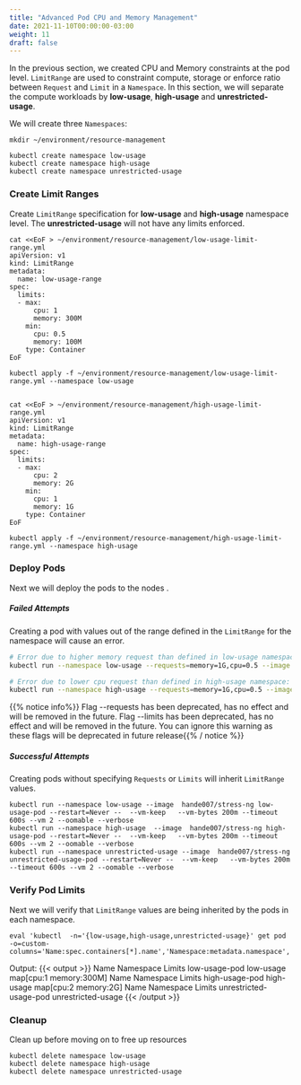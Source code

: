 ```yaml
---
title: "Advanced Pod CPU and Memory Management"
date: 2021-11-10T00:00:00-03:00
weight: 11
draft: false
---
```



In the previous section, we created CPU and Memory constraints at the pod level. `LimitRange` are used to constraint compute, storage or enforce ratio between `Request` and `Limit` in a `Namespace`. In this section, we will separate the compute workloads by **low-usage**, **high-usage** and **unrestricted-usage**. 

We will create three `Namespaces`:

```
mkdir ~/environment/resource-management

kubectl create namespace low-usage
kubectl create namespace high-usage
kubectl create namespace unrestricted-usage
```

### Create Limit Ranges

Create `LimitRange` specification for **low-usage** and **high-usage** namespace level. The **unrestricted-usage** will not have any limits enforced. 
```
cat <<EoF > ~/environment/resource-management/low-usage-limit-range.yml
apiVersion: v1
kind: LimitRange
metadata:
  name: low-usage-range
spec:
  limits:
  - max:
      cpu: 1
      memory: 300M 
    min:
      cpu: 0.5
      memory: 100M
    type: Container
EoF

kubectl apply -f ~/environment/resource-management/low-usage-limit-range.yml --namespace low-usage


cat <<EoF > ~/environment/resource-management/high-usage-limit-range.yml
apiVersion: v1
kind: LimitRange
metadata:
  name: high-usage-range
spec:
  limits:
  - max:
      cpu: 2
      memory: 2G 
    min:
      cpu: 1
      memory: 1G
    type: Container
EoF

kubectl apply -f ~/environment/resource-management/high-usage-limit-range.yml --namespace high-usage
```
### Deploy Pods

Next we will deploy the pods to the nodes .

##### Failed Attempts
 Creating a pod with values out of the range defined in the `LimitRange` for the namespace will cause an error.
```sh
# Error due to higher memory request than defined in low-usage namespace: Invalid value: "1G": must be less than or equal to memory limit
kubectl run --namespace low-usage --requests=memory=1G,cpu=0.5 --image  hande007/stress-ng basic-request-pod --restart=Never --  --vm-keep   --vm-bytes 2g --timeout 600s --vm 1 --oomable --verbose 

# Error due to lower cpu request than defined in high-usage namespace: wanted 0.5 below min of 1
kubectl run --namespace high-usage --requests=memory=1G,cpu=0.5 --image  hande007/stress-ng basic-request-pod --restart=Never --  --vm-keep   --vm-bytes 2g --timeout 600s --vm 1 --oomable --verbose 
```
{{% notice info%}} Flag --requests has been deprecated, has no effect and will be removed in the future.
Flag --limits has been deprecated, has no effect and will be removed in the future.
You can ignore this warning as these flags will be deprecated in future release{{% / notice %}}

##### Successful Attempts
Creating pods without specifying `Requests` or `Limits` will inherit `LimitRange` values.
```
kubectl run --namespace low-usage --image  hande007/stress-ng low-usage-pod --restart=Never --  --vm-keep   --vm-bytes 200m --timeout 600s --vm 2 --oomable --verbose 
kubectl run --namespace high-usage  --image  hande007/stress-ng high-usage-pod --restart=Never --  --vm-keep   --vm-bytes 200m --timeout 600s --vm 2 --oomable --verbose 
kubectl run --namespace unrestricted-usage --image  hande007/stress-ng unrestricted-usage-pod --restart=Never --  --vm-keep   --vm-bytes 200m --timeout 600s --vm 2 --oomable --verbose 
```

### Verify Pod Limits
Next we will verify that `LimitRange` values are being inherited by the pods in each namespace.

```
eval 'kubectl  -n='{low-usage,high-usage,unrestricted-usage}' get pod -o=custom-columns='Name:spec.containers[*].name','Namespace:metadata.namespace','Limits:spec.containers[*].resources.limits';'
```
Output:
{{< output >}}
Name            Namespace   Limits
low-usage-pod   low-usage   map[cpu:1 memory:300M]
Name             Namespace    Limits
high-usage-pod   high-usage   map[cpu:2 memory:2G]
Name                     Namespace            Limits
unrestricted-usage-pod   unrestricted-usage   <none>
{{< /output >}}


### Cleanup 
Clean up before moving on to free up resources
```
kubectl delete namespace low-usage
kubectl delete namespace high-usage
kubectl delete namespace unrestricted-usage
```
